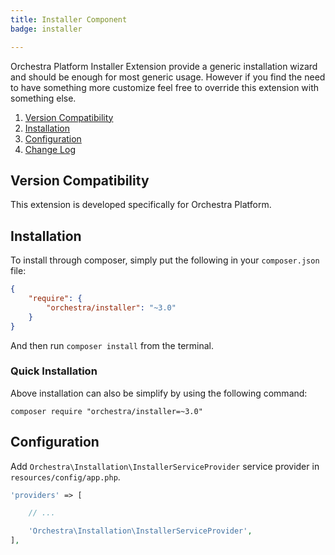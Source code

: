 ```yaml
---
title: Installer Component
badge: installer

---
```


Orchestra Platform Installer Extension provide a generic installation wizard and should be enough for most generic usage. However if you find the need to have something more customize feel free to override this extension with something else.

1. [Version Compatibility](#compatibility)
2. [Installation](#installation)
3. [Configuration](#configuration)
4. [Change Log]({doc-url}/components/installer/changes#v3-0)

<a name="compatibility"></a>
## Version Compatibility

This extension is developed specifically for Orchestra Platform.

<a name="installation"></a>
## Installation

To install through composer, simply put the following in your `composer.json` file:

```json
{
    "require": {
        "orchestra/installer": "~3.0"
    }
}
```

And then run `composer install` from the terminal.

<a name="quick-installation"></a>
### Quick Installation

Above installation can also be simplify by using the following command:

    composer require "orchestra/installer=~3.0"

<a name="configuration"></a>
## Configuration

Add `Orchestra\Installation\InstallerServiceProvider` service provider in `resources/config/app.php`.

```php
'providers' => [

    // ...

    'Orchestra\Installation\InstallerServiceProvider',
],
```
